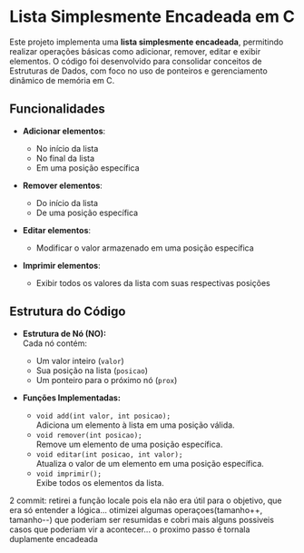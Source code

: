 # Lista Simplesmente Encadeada em C  

Este projeto implementa uma **lista simplesmente encadeada**, permitindo realizar operações básicas como adicionar, remover, editar e exibir elementos. O código foi desenvolvido para consolidar conceitos de Estruturas de Dados, com foco no uso de ponteiros e gerenciamento dinâmico de memória em C.  

## Funcionalidades  

- **Adicionar elementos**:  
  - No início da lista  
  - No final da lista  
  - Em uma posição específica  

- **Remover elementos**:  
  - Do início da lista  
  - De uma posição específica  

- **Editar elementos**:  
  - Modificar o valor armazenado em uma posição específica  

- **Imprimir elementos**:  
  - Exibir todos os valores da lista com suas respectivas posições  

## Estrutura do Código  

- **Estrutura de Nó (NO):**  
  Cada nó contém:  
  - Um valor inteiro (`valor`)  
  - Sua posição na lista (`posicao`)  
  - Um ponteiro para o próximo nó (`prox`)  

- **Funções Implementadas:**  
  - `void add(int valor, int posicao);`  
    Adiciona um elemento à lista em uma posição válida.  
  - `void remover(int posicao);`  
    Remove um elemento de uma posição específica.  
  - `void editar(int posicao, int valor);`  
    Atualiza o valor de um elemento em uma posição específica.  
  - `void imprimir();`  
    Exibe todos os elementos da lista.

2 commit:
retirei a função locale pois ela não era útil para o objetivo, que era só entender a lógica...
otimizei algumas operaçoes(tamanho++, tamanho--) que poderiam ser resumidas
e cobri mais alguns possiveis casos que poderiam vir a acontecer...
o proximo passo é tornala duplamente encadeada
